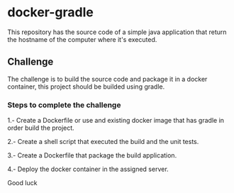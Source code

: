 # docker-gradle

This repository has the source code of a simple java application that return the hostname of the computer where it's executed.

## Challenge

The challenge is to build the source code and package it in a docker container, this project should be builded using gradle.

### Steps to complete the challenge

1.- Create a Dockerfile or use and existing docker image that has gradle in order build the project.

2.- Create a shell script that executed the build and the unit tests.

3.- Create a Dockerfile that package the build application.

4.- Deploy the docker container in the assigned server.

Good luck
